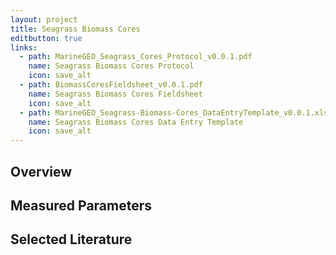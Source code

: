 ```yaml
---
layout: project
title: Seagrass Biomass Cores
editbutton: true
links:
  - path: MarineGEO_Seagrass_Cores_Protocol_v0.0.1.pdf
    name: Seagrass Biomass Cores Protocol
    icon: save_alt
  - path: BiomassCoresFieldsheet_v0.0.1.pdf
    name: Seagrass Biomass Cores Fieldsheet
    icon: save_alt
  - path: MarineGEO_Seagrass-Biomass-Cores_DataEntryTemplate_v0.0.1.xlsx
    name: Seagrass Biomass Cores Data Entry Template
    icon: save_alt
---
```


## Overview

## Measured Parameters

## Selected Literature

